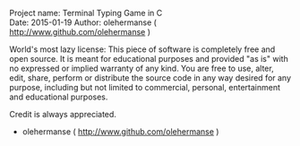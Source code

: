 Project name: Terminal Typing Game in C<br>
Date: 2015-01-19
Author: olehermanse ( http://www.github.com/olehermanse )

World's most lazy license:
This piece of software is completely free and open source.
It is meant for educational purposes and provided "as is"
with no expressed or implied warranty of any kind. You are
free to use, alter, edit, share, perform or distribute the
source code in any way desired for any purpose, including
but not limited to commercial, personal, entertainment and
educational purposes.

Credit is always appreciated.
- olehermanse ( http://www.github.com/olehermanse )
